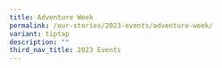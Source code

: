 ```yaml
---
title: Adventure Week
permalink: /our-stories/2023-events/adventure-week/
variant: tiptap
description: ""
third_nav_title: 2023 Events
---
```

